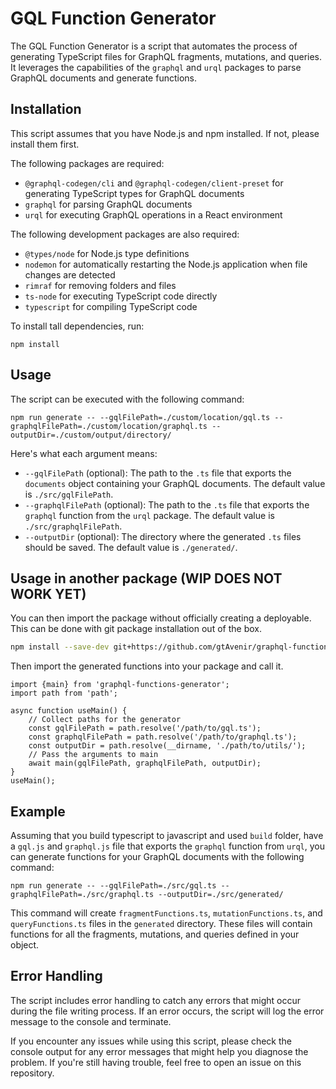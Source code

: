 # GQL Function Generator

The GQL Function Generator is a script that automates the process of generating TypeScript files for GraphQL fragments, mutations, and queries. It leverages the capabilities of the `graphql` and `urql` packages to parse GraphQL documents and generate functions.

## Installation

This script assumes that you have Node.js and npm installed. If not, please install them first.

The following packages are required:

- `@graphql-codegen/cli` and `@graphql-codegen/client-preset` for generating TypeScript types for GraphQL documents
- `graphql` for parsing GraphQL documents
- `urql` for executing GraphQL operations in a React environment

The following development packages are also required:

- `@types/node` for Node.js type definitions
- `nodemon` for automatically restarting the Node.js application when file changes are detected
- `rimraf` for removing folders and files
- `ts-node` for executing TypeScript code directly
- `typescript` for compiling TypeScript code

To install tall dependencies, run:

```
npm install
```

## Usage

The script can be executed with the following command:

```
npm run generate -- --gqlFilePath=./custom/location/gql.ts --graphqlFilePath=./custom/location/graphql.ts --outputDir=./custom/output/directory/
```

Here's what each argument means:

- `--gqlFilePath` (optional): The path to the `.ts` file that exports the `documents` object containing your GraphQL documents. The default value is `./src/gqlFilePath`.
- `--graphqlFilePath` (optional): The path to the `.ts` file that exports the `graphql` function from the `urql` package. The default value is `./src/graphqlFilePath`.
- `--outputDir` (optional): The directory where the generated `.ts` files should be saved. The default value is `./generated/`.

## Usage in another package (WIP DOES NOT WORK YET)

You can then import the package without officially creating a deployable. This can be done with git package installation out of the box.

```bash
npm install --save-dev git+https://github.com/gtAvenir/graphql-functions-generator.git
```

Then import the generated functions into your package and call it.
```tsx
import {main} from 'graphql-functions-generator';
import path from 'path';

async function useMain() {
    // Collect paths for the generator
    const gqlFilePath = path.resolve('/path/to/gql.ts');
    const graphqlFilePath = path.resolve('/path/to/graphql.ts');
    const outputDir = path.resolve(__dirname, './path/to/utils/');
    // Pass the arguments to main
    await main(gqlFilePath, graphqlFilePath, outputDir);
}
useMain();
```

## Example

Assuming that you build typescript to javascript and used `build` folder, have a `gql.js` and `graphql.js` file that exports the `graphql` function from `urql`, you can generate functions for your GraphQL documents with the following command:

```
npm run generate -- --gqlFilePath=./src/gql.ts --graphqlFilePath=./src/graphql.ts --outputDir=./src/generated/
```

This command will create `fragmentFunctions.ts`, `mutationFunctions.ts`, and `queryFunctions.ts` files in the `generated` directory. These files will contain functions for all the fragments, mutations, and queries defined in your object.

## Error Handling

The script includes error handling to catch any errors that might occur during the file writing process. If an error occurs, the script will log the error message to the console and terminate.

If you encounter any issues while using this script, please check the console output for any error messages that might help you diagnose the problem. If you're still having trouble, feel free to open an issue on this repository.